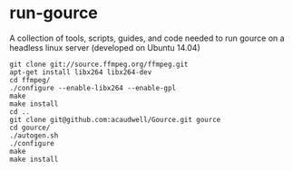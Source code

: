 # run-gource

A collection of tools, scripts, guides, and code needed to run gource on a headless linux server (developed on Ubuntu 14.04)

    git clone git://source.ffmpeg.org/ffmpeg.git
    apt-get install libx264 libx264-dev
    cd ffmpeg/
    ./configure --enable-libx264 --enable-gpl
    make
    make install
    cd ..
    git clone git@github.com:acaudwell/Gource.git gource
    cd gource/
    ./autogen.sh
    ./configure
    make
    make install
